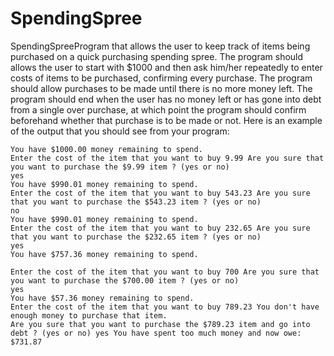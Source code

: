 # SpendingSpree
SpendingSpreeProgram
 that allows the user to keep track of items being purchased on a quick purchasing spending spree. The program should allows the user to start with $1000 and then ask him/her repeatedly to enter costs of items to be purchased, confirming every purchase. The program should allow purchases to be made until there is no more money left. The program should end when the user has no money left or has gone into debt from a single over purchase, at which point the program should confirm beforehand whether that purchase is to be made or not. Here is an example of the output that you should see from your program:
 
 
    You have $1000.00 money remaining to spend. 
    Enter the cost of the item that you want to buy 9.99 Are you sure that you want to purchase the $9.99 item ? (yes or no) 
    yes 
    You have $990.01 money remaining to spend. 
    Enter the cost of the item that you want to buy 543.23 Are you sure that you want to purchase the $543.23 item ? (yes or no) 
    no 
    You have $990.01 money remaining to spend. 
    Enter the cost of the item that you want to buy 232.65 Are you sure that you want to purchase the $232.65 item ? (yes or no) 
    yes 
    You have $757.36 money remaining to spend. 
    
    Enter the cost of the item that you want to buy 700 Are you sure that you want to purchase the $700.00 item ? (yes or no) 
    yes 
    You have $57.36 money remaining to spend. 
    Enter the cost of the item that you want to buy 789.23 You don't have enough money to purchase that item. 
    Are you sure that you want to purchase the $789.23 item and go into debt ? (yes or no) yes You have spent too much money and now owe: $731.87
